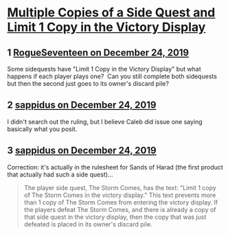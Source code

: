 # [Multiple Copies of a Side Quest and Limit 1 Copy in the Victory Display](https://community.fantasyflightgames.com/topic/303670-multiple-copies-of-a-side-quest-and-limit-1-copy-in-the-victory-display/)

## 1 [RogueSeventeen on December 24, 2019](https://community.fantasyflightgames.com/topic/303670-multiple-copies-of-a-side-quest-and-limit-1-copy-in-the-victory-display/?do=findComment&comment=3855369)

Some sidequests have "Limit 1 Copy in the Victory Display" but what happens if each player plays one?  Can you still complete both sidequests but then the second just goes to its owner's discard pile?

## 2 [sappidus on December 24, 2019](https://community.fantasyflightgames.com/topic/303670-multiple-copies-of-a-side-quest-and-limit-1-copy-in-the-victory-display/?do=findComment&comment=3855380)

I didn't search out the ruling, but I believe Caleb did issue one saying basically what you posit.

## 3 [sappidus on December 24, 2019](https://community.fantasyflightgames.com/topic/303670-multiple-copies-of-a-side-quest-and-limit-1-copy-in-the-victory-display/?do=findComment&comment=3855646)

Correction: it's actually in the rulesheet for Sands of Harad (the first product that actually had such a side quest)…



> The player side quest, The Storm Comes, has the text: "Limit 1 copy of The Storm Comes in the victory display." This text prevents more than 1 copy of The Storm Comes from entering the victory display. If the players defeat The Storm Comes, and there is already a copy of that side quest in the victory display, then the copy that was just defeated is placed in its owner's discard pile.



